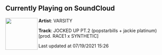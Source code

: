 ## Currently Playing on SoundCloud

[<img align="left" width="100" src="https://i1.sndcdn.com/artworks-qhzSl9Ab61rdqlIx-9YgDcw-t500x500.jpg">](https://soundcloud.com/jockshit/jockeduppt2)

**Artist**: VARSITY 

**Track**: JOCKED UP PT.2 (popstarbills + jackie platinum) [prod. RACE1 x SYNTHETIC]

Last updated at 07/19/2021 15:26
